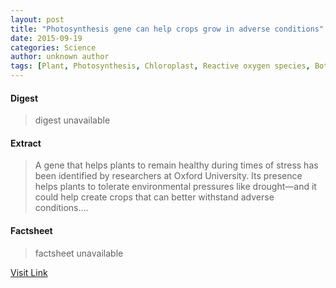 ```yaml
---
layout: post
title: "Photosynthesis gene can help crops grow in adverse conditions"
date: 2015-09-19
categories: Science
author: unknown author
tags: [Plant, Photosynthesis, Chloroplast, Reactive oxygen species, Botany, Agriculture, Biology, Stress (biology), Organisms, Nature, Life sciences]
---
```



#### Digest
>digest unavailable

#### Extract
>A gene that helps plants to remain healthy during times of stress has been identified by researchers at Oxford University. Its presence helps plants to tolerate environmental pressures like drought—and it could help create crops that can better withstand adverse conditions....

#### Factsheet
>factsheet unavailable

[Visit Link](http://phys.org/news/2015-09-photosynthesis-gene-crops-adverse-conditions.html)


